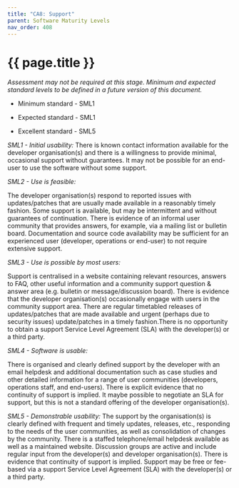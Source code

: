 ```yaml
---
title: "CA8: Support"
parent: Software Maturity Levels
nav_order: 408
---
```


# {{ page.title }}

*Assessment may not be required at this stage. Minimum and expected
standard levels to be defined in a future version of this document.*

- Minimum standard - SML1

- Expected standard - SML1

- Excellent standard - SML5

*SML1 - Initial usability:* There is known contact information available
for the developer organisation(s) and there is a willingness to provide
minimal, occasional support without guarantees. It may not be possible
for an end-user to use the software without some support.

*SML2 - Use is feasible:*

The developer organisation(s) respond to reported issues with
updates/patches that are usually made available in a reasonably timely
fashion. Some support is available, but may be intermittent and without
guarantees of continuation. There is evidence of an informal user
community that provides answers, for example, via a mailing list or
bulletin board. Documentation and source code availability may be
sufficient for an experienced user (developer, operations or end-user)
to not require extensive support.

*SML3 - Use is possible by most users:*

Support is centralised in a website containing relevant resources,
answers to FAQ, other useful information and a community support
question & answer area (e.g. bulletin or message/discussion board).
There is evidence that the developer organisation(s) occasionally engage
with users in the community support area. There are regular timetabled
releases of updates/patches that are made available and urgent (perhaps
due to security issues) update/patches in a timely fashion.There is no
opportunity to obtain a support Service Level Agreement (SLA) with the
developer(s) or a third party.

*SML4 - Software is usable:*

There is organised and clearly defined support by the developer with an
email helpdesk and additional documentation such as case studies and
other detailed information for a range of user communities (developers,
operations staff, and end-users). There is explicit evidence that no
continuity of support is implied. It maybe possible to negotiate an SLA
for support, but this is not a standard offering of the developer
organisation(s).

*SML5 - Demonstrable usability:* The support by the organisation(s) is
clearly defined with frequent and timely updates, releases, etc.,
responding to the needs of the user communities, as well as
consolidation of changes by the community. There is a staffed
telephone/email helpdesk available as well as a maintained website.
Discussion groups are active and include regular input from the
developer(s) and developer organisation(s). There is evidence that
continuity of support is implied. Support may be free or fee-based via a
support Service Level Agreement (SLA) with the developer(s) or a third
party.
